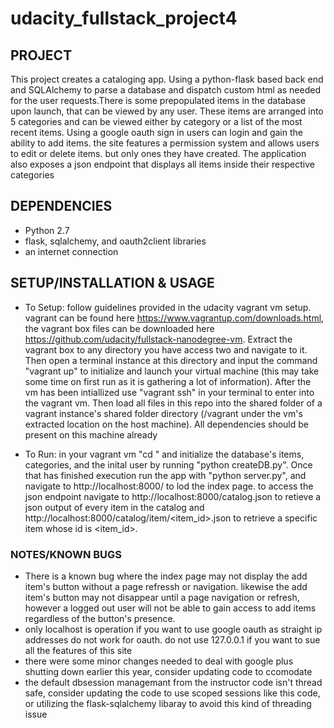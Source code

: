 # udacity_fullstack_project4

## **PROJECT**
 This project creates a cataloging app. Using a python-flask based back end and SQLAlchemy to parse a database and dispatch custom html as needed for the user requests.There is some prepopulated items in the database upon launch, that can be viewed by any user. These items are arranged into 5 categories and can be viewed either by category or a list of the most recent items. Using a google oauth sign in users can login and gain the ability to add items. the site features a permission system and allows users to edit or delete items. but only ones they have created. The application also exposes a json endpoint that displays all items inside their respective categories

## **DEPENDENCIES**
* Python 2.7
* flask, sqlalchemy, and oauth2client libraries
* an internet connection

## **SETUP/INSTALLATION & USAGE**
* To Setup: follow guidelines provided in the udacity vagrant vm setup. vagrant can be found here https://www.vagrantup.com/downloads.html, the vagrant box files can be downloaded here https://github.com/udacity/fullstack-nanodegree-vm. Extract the vagrant box to any directory you have access two and navigate to it. Then open a terminal instance at this directory and input the command "vagrant up" to initialize and launch your virtual machine (this may take some time on first run as it is gathering a lot of information). After the vm has been intiallized use "vagrant ssh" in your terminal to enter into the vagrant vm. Then load all files in this repo  into the shared folder of a vagrant instance's shared folder directory (/vagrant under the vm's extracted location on the host machine). All dependencies should be present on this machine already

* To Run: in your vagrant vm "cd <path-to-where-you-input-the-files>" and initialize the database's items, categories, and the inital user by running "python createDB.py". Once that has finished execution run the app with "python server.py", and navigate to http://localhost:8000/ to lod the index page. to access the json endpoint navigate to http://localhost:8000/catalog.json to retieve a json output of every item in the catalog and http://localhost:8000/catalog/item/<item_id>.json to retrieve a specific item whose id is <item_id>.


### **NOTES/KNOWN BUGS**
* There is a known bug where the index page may not display the add item's button without a page refressh or navigation. likewise the add item's button may not disappear until  a page navigation or refresh, however a logged out user will not be able to gain access to add items regardless of the button's presence.
* only localhost is operation if you want to use google oauth as straight ip addresses do not work for oauth. do not use 127.0.0.1 if you want to sue all the features of this site
* there were some minor changes needed to deal with google plus shutting down earlier this year, consider updating code to ccomodate
* the default dbsession managemant from the instructor code isn't thread safe, consider updating the code to use scoped sessions like this code, or utilizing the flask-sqlalchemy libaray to avoid this kind of threading issue

